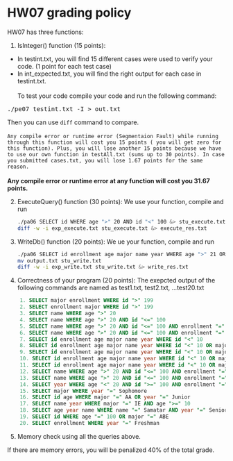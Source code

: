 # HW07 grading policy

HW07 has three functions:

1. IsInteger() function (15 points):
- In testint.txt, you will find 15 different cases were used to verify your code. (1 point for each test case)
- In int_expected.txt, you will find the right output for each case in testint.txt. </br></br>
To test your code compile your code and run the following command:
<pre>
./pe07 testint.txt -I > out.txt
</pre>

Then you can use `diff` command to compare. </br></br>
`Any compile error or runtime error (Segmentaion Fault) while running through this function will cost you 15 points ( you will get zero for this function). Plus, you will lose another 15 points because we have to use our own function in testAll.txt (sums up to 30 points). In case you submitted cases.txt, you will lose 1.67 points for the same reason.`</br></br>
<strong>Any compile error or runtime error at any function will cost you 31.67 points.</strong>
	
2. ExecuteQuery() function (30 points):
	We use your function, compile and run
	```BASH
	./pa06 SELECT id WHERE age ">" 20 AND id "<" 100 &> stu_execute.txt
    diff -w -i exp_execute.txt stu_execute.txt &> execute_res.txt	
	```

3. WriteDb() function (20 points):
	We ue your function, compile and run
	```BASH
	./pa06 SELECT id enrollment age major name year WHERE age ">" 21 OR id "<" 10
    mv output.txt stu_write.txt
    diff -w -i exp_write.txt stu_write.txt &> write_res.txt
	```
	
4. Correctness of your program (20 points):
The exepcted output of the following commands are named as test1.txt, test2.txt, ...test20.txt
```SQL
	1. SELECT major enrollment WHERE id ">" 199
	2. SELECT enrollment major WHERE id ">" 199
	3. SELECT name WHERE age ">" 20
	4. SELECT name WHERE age ">" 20 AND id "<=" 100
	5. SELECT name WHERE age ">" 20 AND id "<=" 100 AND enrollment "=" Yes
	6. SELECT name WHERE age ">" 20 AND id "<=" 100 AND enrollment "=" Yes AND major "=" ECE
	7. SELECT id enrollment age major name year WHERE id "<" 10
	8. SELECT id enrollment age major name year WHERE id "<" 10 OR major "=" ECE
	9. SELECT id enrollment age major name year WHERE id "<" 10 OR major "=" ECE OR age ">=" 19
	10. SELECT id enrollment age major name year WHERE id "<" 10 OR major "=" ECE OR age ">=" 19 OR enrollment "=" Yes
	11. SELECT id enrollment age major name year WHERE id "<" 10 OR major "=" ECE OR age ">=" 19 OR enrollment "=" Yes OR name = ECE264 
	12. SELECT name WHERE age ">" 20 AND id "<=" 100 AND enrollment "=" Yes AND major "=" ECE AND year "=" Freshman
	13. SELECT name WHERE age ">" 20 AND id "<=" 100 AND enrollment "=" Yes AND major "=" GG AND year "=" Freshman
	14. SELECT year WHERE age "<" 20 AND id ">=" 100 AND enrollment "=" No AND major "=" ECE AND year "=" Freshman
	15. SELECT major WHERE year "=" Sophomore
	16. SELECT id age WHERE major "=" AA OR year "=" Junior
	17. SELECT name year WHERE major "=" IE AND age ">=" 10
	18. SELECT age year name WHERE name "=" Samatar AND year "=" Senior
	19. SELECT id WHERE age "=" 100 OR major "=" ABE
	20. SELECT enrollment WHERE year "=" Freshman

```
5. Memory check using all the queries above.

If there are memory errors, you will be penalized 40% of the total grade.


